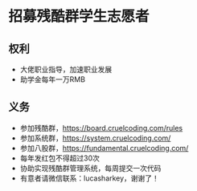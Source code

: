 # 招募残酷群学生志愿者

## 权利
- 大佬职业指导，加速职业发展
- 助学金每年一万RMB

## 义务
- 参加残酷群，https://board.cruelcoding.com/rules
- 参加系统群，https://system.cruelcoding.com/
- 参加八股群，https://fundamental.cruelcoding.com/
- 每年发红包不得超过30次
- 协助实现残酷群管理系统，每周提交一次代码
- 有意者请微信联系：lucasharkey，谢谢了！

